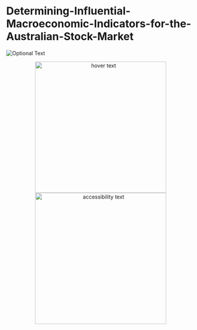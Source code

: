 # Determining-Influential-Macroeconomic-Indicators-for-the-Australian-Stock-Market

![Optional Text](../master/flowcharts/Vaishu_Stocks_methodology_detail.drawio.png)

<p align="center">
  <img src="../master/flowcharts/Vaishu_Stocks_methodology_detail.drawio.png" width="350" title="hover text">
  <img src="../master/flowcharts/Vaishu_Stocks_methodology_detail.drawio.png" width="350" alt="accessibility text">
</p>

